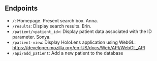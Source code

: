 

## Endpoints
* `/`: Homepage. Present search box. Anna.
* `/results`: Display search results. Erin.
* `/patient/<patient_id>`: Display patient data associated with the ID parameter. Sonya.
* `/patient-view`: Display HoloLens application using WebGL: https://developer.mozilla.org/en-US/docs/Web/API/WebGL_API
* `/api/add_patient`: Add a new patient to the database


